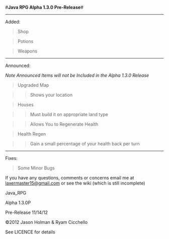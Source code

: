 #__Java RPG Alpha 1.3.0 Pre-Release__#
<hr>

Added:
> Shop

> Potions

> Weapons

<hr>

Announced:

*Note Announced Items will not be Included in the Alpha 1.3.0 Release*

>Upgraded Map

>>Shows your location

>Houses

>>Must build it on appropriate land type

>>Allows You to Regenerate Health

>Health Regen

>>Gain a small percentage of your health back per turn

<hr>

Fixes:

>Some Minor Bugs

If you have any questions, comments or concerns email me at laxermaster15@gmail.com or see the wiki (which is still incomplete)

Java_RPG

Alpha 1.3.0P

Pre-Release 11/14/12

©2012 Jason Holman & Ryam Cicchello

See LICENCE for details
